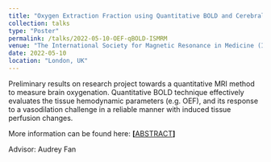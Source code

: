 ```yaml
---
title: "Oxygen Extraction Fraction using Quantitative BOLD and Cerebral Blood Flow during Vasodilation"
collection: talks
type: "Poster"
permalink: /talks/2022-05-10-OEF-qBOLD-ISMRM
venue: "The International Society for Magnetic Resonance in Medicine (ISMRM)"
date: 2022-05-10
location: "London, UK"
---
```


Preliminary results on research project towards a quantitative MRI method to measure brain oxygenation. Quantitative BOLD technique effectively evaluates the tissue hemodynamic parameters (e.g. OEF), and its response to a vasodilation challenge in a reliable manner with induced tissue perfusion changes. 

More information can be found here: <strong> [</strong><a href="https://archive.ismrm.org/2022/4095.html" target="_blank">ABSTRACT</a><strong>] </strong>

Advisor: Audrey Fan 